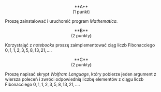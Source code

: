 <center>
**A**
</center>

<center>
(1 punkt)
</center>

Proszę zainstalować i uruchomić program *Mathematica*.

<center>
**B**
</center>

<center>
(2 punkty)
</center>

Korzystająć z *notebook*a proszę zaimplementować ciąg
liczb Fibonacciego $0 , 1 , 1 , 2 , 3 , 5 , 8 , 13 , 21, \ldots$.

<center>
**C**
</center>

<center>
(2 punkty)
</center>

Proszę napisać skrypt *Wolfram Language*, który pobierze jeden
argument z wiersza poleceń i zwróci odpowiednią liczbę
elementów z ciągu liczb Fibonacciego 
$0 , 1 , 1 , 2 , 3 , 5 , 8 , 13 , 21, \ldots$.


